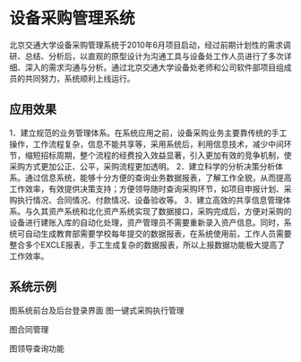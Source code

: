# 设备采购管理系统

北京交通大学设备采购管理系统于2010年6月项目启动，经过前期计划性的需求调研、总结、分析后，以直观的原型设计为沟通工具与设备处工作人员进行了多次详细、深入的需求沟通与分析。通过北京交通大学设备处老师和公司软件部项目组成员的共同努力，系统顺利上线运行。

## 应用效果

1．建立规范的业务管理体系。在系统应用之前，设备采购业务主要靠传统的手工操作，工作流程复杂，信息不能共享等，采用系统后，利用信息技术，减少中间环节，缩短招标周期，整个流程的经费投入效益显著，引入更加有效的竞争机制，使采购方式更加公正、公平，采购流程更加透明。
2．建立科学的分析决策分析体系。通过信息系统，能够十分方便的查询业务数据报表，了解工作全貌，从而提高工作效率，有效提供决策支持；方便领导随时查询采购环节，如项目申报计划、采购执行情况、合同情况、付款情况、设备验收等。
3．建立高效的共享信息管理体系。与久其资产系统和北化资产系统实现了数据接口，采购完成后，方便对采购的设备进行建账入库的自动化处理，资产管理员不需要重新录入资产信息。同时，系统可自动生成教育部需要学校每年提交的数据报表，在系统使用前，工作人员需要整合多个EXCLE报表，手工生成复杂的数据报表，所以上报数据功能极大提高了工作效率。

## 系统示例
 
图系统前台及后台登录界面
图一键式采购执行管理

 
图合同管理

 
图领导查询功能
